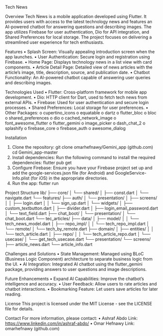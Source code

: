 ﻿Tech News

Overview
Tech News is a mobile application developed using Flutter. It provides users with access to the latest technology news and features an AI-powered chatbot for answering questions and describing images. The app utilizes Firebase for user authentication, Dio for API integration, and Shared Preferences for local storage. The project focuses on delivering a streamlined user experience for tech enthusiasts.

Features
• Splash Screen: Visually appealing introduction screen when the app launches.
• User Authentication: Secure login and registration using Firebase.
• Home Page: Displays technology news in a list view with card components.
• Article Detail Page: Detailed view of news articles with the article’s image, title, description, source, and publication date.
• Chatbot Functionality: An AI-powered chatbot capable of answering user queries and describing images.

Technologies Used
• Flutter: Cross-platform framework for mobile app development.
• Dio: HTTP client for Dart, used to fetch tech news from external APIs.
• Firebase: Used for user authentication and secure login processes.
• Shared Preferences: Local storage for user preferences.
• Other Packages:
o cupertino_icons
o equatable
o dartz
o flutter_bloc
o bloc
o shared_preferences
o dio
o cached_network_image
o font_awesome_flutter
o flutter_gemini
o image_picker
o dash_chat_2
o splashify
o firebase_core
o firebase_auth
o awesome_dialog

Installation
1. Clone the repository:
git clone omarhefnawy/Gemini_app (github.com)
cd  Gemini_app-master
2. Install dependencies:
Run the following command to install the required dependencies:
flutter pub get
3. Configure Firebase:
Ensure you have your Firebase project set up and add the google-services.json file (for Android) and GoogleService-Info.plist (for iOS) in the appropriate directories.
4. Run the app:
flutter run

Project Structure
lib/
├── core/
│   └── shared/
│       ├── const.dart
│       └── navigate.dart
└── features/
    ├── auth/
    │   └── presentation/
    │       ├── screens/
    │       │   ├── login.dart
    │       │   └── sign_up.dart
    │       └── widgets/
    │           ├── custom_textbutton.dart
    │           ├── divider.dart
    │           ├── login_email_password.dart
    │           └── text_field.dart
    ├── chat_boot/
    │   └── presentation/
    │       └── chat_boot.dart
    └── tec_articles/
        ├── data/
        │   ├── model/
        │   │   └── tech_news_model.dart
        │   ├── repo_impl/
        │   │   └── tech_repo_impl.dart
        │   └── remote/
        │       └── tech_by_remote.dart
        ├── domain/
        │   ├── entities/
        │   │   └── tech_article.dart
        │   ├── repo/
        │   │   └── tech_article_repo.dart
        │   └── usecase/
        │       └── get_tech_usecase.dart
        └── presentation/
            └── screens/
                ├── article_news.dart
                └── article_info.dart

Challenges and Solutions
• State Management: Managed using BLoC (Business Logic Component) architecture to separate business logic from the UI.
• AI Integration: Integrated AI chatbot using the flutter_gemini package, providing answers to user questions and image descriptions.

Future Enhancements
• Expand AI Capabilities: Improve the chatbot’s intelligence and accuracy.
• User Feedback: Allow users to rate articles and chatbot interactions.
• Bookmarking Feature: Let users save articles for later reading.

License
This project is licensed under the MIT License - see the LICENSE file for details.




Contact
For more information, please contact:
• Ashraf Abdo                       Link: https://www.linkedin.com/in/ashraf-abdo/
• Omar Hefnawy                 Link: omarhefnawy (github.com)
